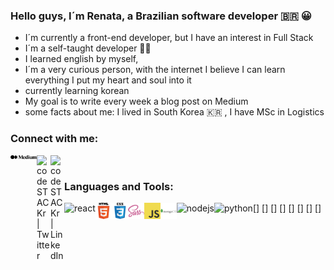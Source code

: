 ### Hello guys, I´m Renata, a Brazilian software developer :brazil: :grinning:

- I´m currently a front-end developer, but I have an interest in Full Stack
- I´m a self-taught developer :woman_technologist:
- I learned english by myself, 
- I´m a very curious person, with the internet I believe I can learn everything I put my heart and soul into it
- currently learning korean 
- My goal is to write every week a blog post on Medium
- some facts about me: I lived in South Korea :kr: , I have MSc in Logistics



### Connect with me:

[<img align="left" alt="codeSTACKr.com" width="42px" src="https://github.com/Medium/medium-logos/blob/master/01_Logo/01_Black/SVG/Medium-Logo-Black-RGB.svg" />][medium]
[<img align="left" alt="codeSTACKr | Twitter" width="22px" src="https://cdn.jsdelivr.net/npm/simple-icons@v3/icons/twitter.svg" />][twitter]
[<img align="left" alt="codeSTACKr | LinkedIn" width="22px" src="https://cdn.jsdelivr.net/npm/simple-icons@v3/icons/linkedin.svg" />][linkedin]

<br />



### Languages and Tools:

[<img align="left" alt="react" src="https://img.shields.io/badge/react%20-%2320232a.svg?&style=for-the-badge&logo=react&logoColor=%2361DAFB" />]
[<img align="left" alt="HTML5" width="26px" src="https://raw.githubusercontent.com/github/explore/80688e429a7d4ef2fca1e82350fe8e3517d3494d/topics/html/html.png" />]
[<img align="left" alt="CSS3" width="26px" src="https://raw.githubusercontent.com/github/explore/80688e429a7d4ef2fca1e82350fe8e3517d3494d/topics/css/css.png" />]
[<img align="left" alt="Sass" width="26px" src="https://raw.githubusercontent.com/github/explore/80688e429a7d4ef2fca1e82350fe8e3517d3494d/topics/sass/sass.png" />]
[<img align="left" alt="JavaScript" width="26px" src="https://raw.githubusercontent.com/github/explore/80688e429a7d4ef2fca1e82350fe8e3517d3494d/topics/javascript/javascript.png" />]
[<img align="left" alt="MongoDB" width="26px" src="https://raw.githubusercontent.com/github/explore/80688e429a7d4ef2fca1e82350fe8e3517d3494d/topics/mongodb/mongodb.png" />]
[<img align="left" alt="nodejs" src="https://img.shields.io/badge/node.js%20-%2343853D.svg?&style=for-the-badge&logo=node.js&logoColor=white" />]
[<img align="left" alt="python" src="https://img.shields.io/badge/python-4B8BBE?logo=python&logoColor=white&style=for-the-badge" />]

<br />
<br />


[medium]: https://medium.com/@renatamachado_73871
[twitter]: https://twitter.com/rennatts
[linkedin]: https://www.linkedin.com/in/renata-machado11/